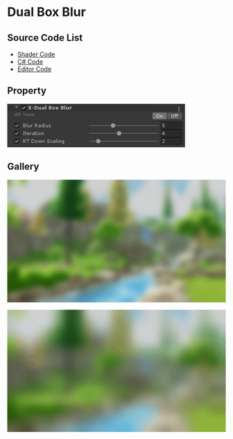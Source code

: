 
# Dual Box Blur

## Source Code List
- [Shader Code](Shader/DualBoxBlur.shader)
- [C# Code](DualBoxBlur.cs)
- [Editor Code](Editor/DualBoxBlurEditor.cs)


## Property
![](../../../../Media/Blur/DualBoxBlur/DualBoxBlurProperty.png)

## Gallery
![](../../../../Media/Blur/DualBoxBlur/DualBoxBlur.jpg)

![](../../../../Media/Blur/DualBoxBlur/DualBoxBlur.gif)